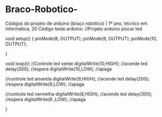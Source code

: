 # Braco-Robotico-
Códigos do projeto de arduino (braço robótico) | 1º ano, técnico em informática, 20
Código teste arduino:
//Projeto arduino piscar led


void setup() { 
    pinMode(8, OUTPUT);
    pinMode(9, OUTPUT);
    pinMode(10, OUTPUT);
    
    
}

void loop(){ 
    //Controle led verde 
  digitalWrite(10,HIGH); //acende led
  delay(300);    //espera
  digitalWrite(10,LOW); //apaga

  //controle led amarela
   digitalWrite(9,HIGH); //acende led
  delay(200);    //espera
  digitalWrite(9,LOW); //apaga

  //controle led vermelha
   digitalWrite(8,HIGH); //acende led
  delay(300);    //espera
  digitalWrite(8 ,LOW); //apaga

}
